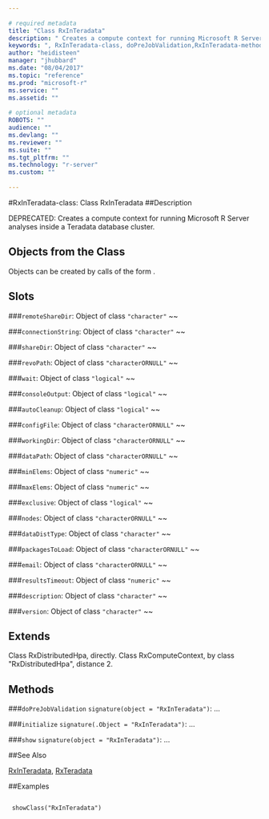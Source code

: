 ```yaml
--- 
 
# required metadata 
title: "Class RxInTeradata" 
description: " Creates a compute context for running Microsoft R Server analyses inside a Teradata database cluster. " 
keywords: ", RxInTeradata-class, doPreJobValidation,RxInTeradata-method, initialize,RxInTeradata-method, show,RxInTeradata-method, classes" 
author: "heidisteen" 
manager: "jhubbard" 
ms.date: "08/04/2017" 
ms.topic: "reference" 
ms.prod: "microsoft-r" 
ms.service: "" 
ms.assetid: "" 
 
# optional metadata 
ROBOTS: "" 
audience: "" 
ms.devlang: "" 
ms.reviewer: "" 
ms.suite: "" 
ms.tgt_pltfrm: "" 
ms.technology: "r-server" 
ms.custom: "" 
 
--- 
```

 
 
 
 
 
 
 #RxInTeradata-class: Class RxInTeradata 
 ##Description
 
DEPRECATED: Creates a compute context for running Microsoft R Server analyses inside a Teradata database cluster.
 
 
 ## Objects from the Class 

 
Objects can be created by calls of the form .

 
 ## Slots 

 


###`remoteShareDir`:
Object of class `"character"` ~~ 


###`connectionString`:
Object of class `"character"` ~~ 


###`shareDir`:
Object of class `"character"` ~~ 


###`revoPath`:
Object of class `"characterORNULL"` ~~ 


###`wait`:
Object of class `"logical"` ~~ 


###`consoleOutput`:
Object of class `"logical"` ~~ 


###`autoCleanup`:
Object of class `"logical"` ~~ 


###`configFile`:
Object of class `"characterORNULL"` ~~ 


###`workingDir`:
Object of class `"characterORNULL"` ~~ 


###`dataPath`:
Object of class `"characterORNULL"` ~~ 


###`minElems`:
Object of class `"numeric"` ~~ 


###`maxElems`:
Object of class `"numeric"` ~~ 


###`exclusive`:
Object of class `"logical"` ~~ 


###`nodes`:
Object of class `"characterORNULL"` ~~ 


###`dataDistType`:
Object of class `"character"` ~~ 


###`packagesToLoad`:
Object of class `"characterORNULL"` ~~ 


###`email`:
Object of class `"characterORNULL"` ~~ 


###`resultsTimeout`:
Object of class `"numeric"` ~~ 


###`description`:
Object of class `"character"` ~~ 


###`version`:
Object of class `"character"` ~~ 



 
 ## Extends 

 
Class RxDistributedHpa, directly.
Class RxComputeContext, by class "RxDistributedHpa", distance 2.
 
 ## Methods 

 


###`doPreJobValidation`
`signature(object = "RxInTeradata")`: ... 


###`initialize`
`signature(.Object = "RxInTeradata")`: ... 


###`show`
`signature(object = "RxInTeradata")`: ... 



 
 

 
 
 
 ##See Also
 
[RxInTeradata](RxInTeradata.md),
[RxTeradata](RxTeradata.md)
   
 ##Examples

 ```
   
  showClass("RxInTeradata")
 
```
 
 
